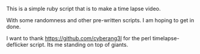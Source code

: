This is a simple ruby script that is to make a time lapse video.

With some randomness and other pre-written scripts. I am hoping to get in done.

I want to thank https://github.com/cyberang3l for the perl timelapse-deflicker script. Its me standing on top of giants.
